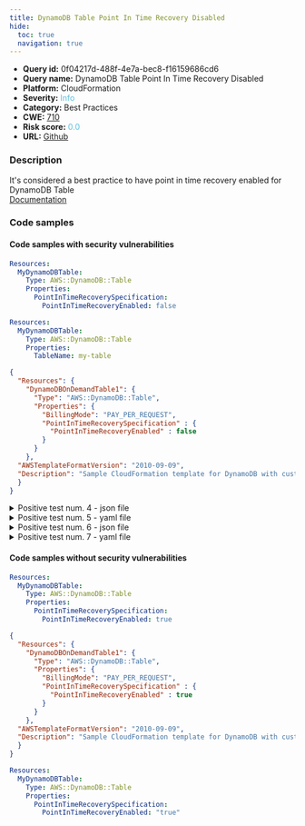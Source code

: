 ```yaml
---
title: DynamoDB Table Point In Time Recovery Disabled
hide:
  toc: true
  navigation: true
---
```


<style>
  .highlight .hll {
    background-color: #ff171742;
  }
  .md-content {
    max-width: 1100px;
    margin: 0 auto;
  }
</style>

-   **Query id:** 0f04217d-488f-4e7a-bec8-f16159686cd6
-   **Query name:** DynamoDB Table Point In Time Recovery Disabled
-   **Platform:** CloudFormation
-   **Severity:** <span style="color:#5bc0de">Info</span>
-   **Category:** Best Practices
-   **CWE:** <a href="https://cwe.mitre.org/data/definitions/710.html" onclick="newWindowOpenerSafe(event, 'https://cwe.mitre.org/data/definitions/710.html')">710</a>
-   **Risk score:** <span style="color:#5bc0de">0.0</span>
-   **URL:** [Github](https://github.com/Checkmarx/kics/tree/master/assets/queries/cloudFormation/aws/dynamodb_table_point_in_time_recovery_disabled)

### Description
It's considered a best practice to have point in time recovery enabled for DynamoDB Table<br>
[Documentation](https://docs.aws.amazon.com/AWSCloudFormation/latest/UserGuide/aws-properties-dynamodb-table-pointintimerecoveryspecification.html)

### Code samples
#### Code samples with security vulnerabilities
```yaml title="Positive test num. 1 - yaml file" hl_lines="6"
Resources:
  MyDynamoDBTable:
    Type: AWS::DynamoDB::Table
    Properties:
      PointInTimeRecoverySpecification: 
        PointInTimeRecoveryEnabled: false

```
```yaml title="Positive test num. 2 - yaml file" hl_lines="4"
Resources:
  MyDynamoDBTable:
    Type: AWS::DynamoDB::Table
    Properties:
      TableName: my-table

```
```json title="Positive test num. 3 - json file" hl_lines="8"
{
  "Resources": {
    "DynamoDBOnDemandTable1": {
      "Type": "AWS::DynamoDB::Table",
      "Properties": {
        "BillingMode": "PAY_PER_REQUEST",
        "PointInTimeRecoverySpecification" : {
          "PointInTimeRecoveryEnabled" : false
        }
      }
    },
  "AWSTemplateFormatVersion": "2010-09-09",
  "Description": "Sample CloudFormation template for DynamoDB with customer managed CMK"
  }
}

```
<details><summary>Positive test num. 4 - json file</summary>

```json hl_lines="5"
{
  "Resources": {
    "DynamoDBOnDemandTable1": {
      "Type": "AWS::DynamoDB::Table",
      "Properties": {
        "BillingMode": "PAY_PER_REQUEST"
      }
    },
  "AWSTemplateFormatVersion": "2010-09-09",
  "Description": "Sample CloudFormation template for DynamoDB with customer managed CMK"
  }
}

```
</details>
<details><summary>Positive test num. 5 - yaml file</summary>

```yaml hl_lines="5"
Resources:
  MyDynamoDBTable:
    Type: AWS::DynamoDB::Table
    Properties:
      PointInTimeRecoverySpecification: {}
```
</details>
<details><summary>Positive test num. 6 - json file</summary>

```json hl_lines="7"
{
  "Resources": {
    "DynamoDBOnDemandTable1": {
      "Type": "AWS::DynamoDB::Table",
      "Properties": {
        "BillingMode": "PAY_PER_REQUEST",
        "PointInTimeRecoverySpecification" : {}
      }
    },
  "AWSTemplateFormatVersion": "2010-09-09",
  "Description": "Sample CloudFormation template for DynamoDB with customer managed CMK"
  }
}

```
</details>
<details><summary>Positive test num. 7 - yaml file</summary>

```yaml hl_lines="6"
Resources:
  MyDynamoDBTable:
    Type: AWS::DynamoDB::Table
    Properties:
      PointInTimeRecoverySpecification: 
        PointInTimeRecoveryEnabled: "false"

```
</details>


#### Code samples without security vulnerabilities
```yaml title="Negative test num. 1 - yaml file"
Resources:
  MyDynamoDBTable:
    Type: AWS::DynamoDB::Table
    Properties:
      PointInTimeRecoverySpecification: 
        PointInTimeRecoveryEnabled: true

```
```json title="Negative test num. 2 - json file"
{
  "Resources": {
    "DynamoDBOnDemandTable1": {
      "Type": "AWS::DynamoDB::Table",
      "Properties": {
        "BillingMode": "PAY_PER_REQUEST",
        "PointInTimeRecoverySpecification" : {
          "PointInTimeRecoveryEnabled" : true
        }
      }
    },
  "AWSTemplateFormatVersion": "2010-09-09",
  "Description": "Sample CloudFormation template for DynamoDB with customer managed CMK"
  }
}

```
```yaml title="Negative test num. 3 - yaml file"
Resources:
  MyDynamoDBTable:
    Type: AWS::DynamoDB::Table
    Properties:
      PointInTimeRecoverySpecification: 
        PointInTimeRecoveryEnabled: "true"

```

